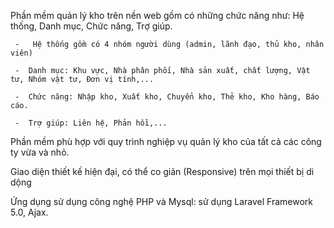 Phần mềm quản lý kho trên nền web gồm có những chức năng như: Hệ thống, Danh mục, Chức năng, Trợ giúp.

     -   Hệ thống gồm có 4 nhóm người dùng (admin, lãnh đạo, thủ kho, nhân viên)

     -  Danh mục: Khu vực, Nhà phân phối, Nhà sản xuất, chất lượng, Vật tư, Nhóm vật tư, Đơn vị tính,...

     -  Chức năng: Nhập kho, Xuất kho, Chuyển kho, Thẻ kho, Kho hàng, Báo cáo.

     -  Trợ giúp: Liên hệ, Phản hồi,...

Phần mềm phù hợp với quy trình nghiệp vụ quản lý kho của tất cả các công ty vừa và nhỏ.

Giao diện thiết kế hiện đại, có thể co giản (Responsive) trên mọi thiết bị di dộng

Ứng dụng sử dụng công nghệ PHP và Mysql: sử dụng Laravel Framework 5.0, Ajax.

